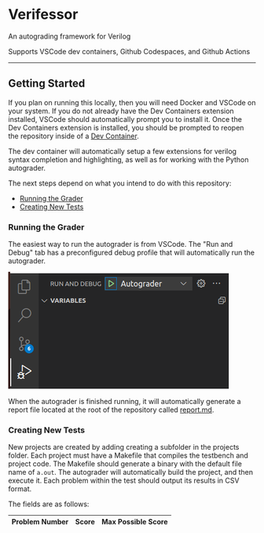 # Verifessor
 An autograding framework for Verilog

 Supports VSCode dev containers, Github Codespaces, and Github Actions

---
## Getting Started

If you plan on running this locally, then you will need Docker and VSCode on your system.  If you do not already have the Dev Containers extension installed, VSCode should automatically prompt you to install it.  Once the Dev Containers extension is installed, you should be prompted to reopen the repository inside of a [Dev Container](https://code.visualstudio.com/docs/devcontainers/tutorial).

The dev container will automatically setup a few extensions for verilog syntax completion and highlighting, as well as for working with the Python autograder.

The next steps depend on what you intend to do with this repository:

* [Running the Grader](#running-the-grader)
* [Creating New Tests](#creating-new-tests)


### Running the Grader
The easiest way to run the autograder is from VSCode.  The "Run and Debug" tab has a preconfigured debug profile that will automatically run the autograder.

![A picture of the debug configuration for the autograder](images/debug_configuration.png)

When the autograder is finished running, it will automatically generate a report file located at the root of the repository called [report.md](report.md).

### Creating New Tests

New projects are created by adding creating a subfolder in the projects folder.  Each project must have a Makefile that compiles the testbench and project code.  The Makefile should generate a binary with the default file name of `a.out`.  The autograder will automatically build the project, and then execute it.  Each problem within the test should output its results in CSV format.  

The fields are as follows:

| Problem Number | Score | Max Possible Score |
| --- | --- | --- |
